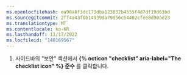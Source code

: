 ```yaml
---
ms.openlocfilehash: ea90a8f3dc173dba123032b4555f4d7df19d63bd
ms.sourcegitcommit: 2ff4a43f0b14939da79d56c54402cfee8d90ae23
ms.translationtype: MT
ms.contentlocale: ko-KR
ms.lasthandoff: 11/17/2022
ms.locfileid: "148169567"
---
```

1. 사이드바의 "보안" 섹션에서 **{% octicon "checklist" aria-label="The checklist icon" %} 준수** 를 클릭합니다.
